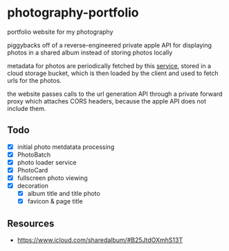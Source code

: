 # photography-portfolio

portfolio website for my photography

piggybacks off of a reverse-engineered private apple API for displaying photos in a shared album instead of storing photos locally

metadata for photos are periodically fetched by this [service](https://github.com/andrewyur/photography-fetcher#), stored in a cloud storage bucket, which is then loaded by the client and used to fetch urls for the photos.

the website passes calls to the url generation API through a private forward proxy which attaches CORS headers, because the apple API does not include them.

## Todo

- [x] initial photo metdatata processing
- [x] PhotoBatch
- [x] photo loader service
- [x] PhotoCard
- [x] fullscreen photo viewing
- [x] decoration
  - [x] album title and title photo
  - [x] favicon & page title

## Resources

- <https://www.icloud.com/sharedalbum/#B25JtdOXmhS13T>
